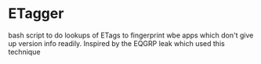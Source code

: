 # ETagger
bash script to do lookups of ETags to fingerprint wbe apps which don't give up version info readily. Inspired by the EQGRP leak which used this technique
